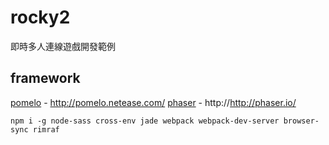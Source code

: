 # rocky2
即時多人連線遊戲開發範例

## framework
[pomelo](https://github.com/NetEase/pomelo) - http://pomelo.netease.com/
[phaser](https://github.com/photonstorm/phaser) - http://http://phaser.io/

`
npm i -g node-sass cross-env jade webpack webpack-dev-server browser-sync rimraf
`